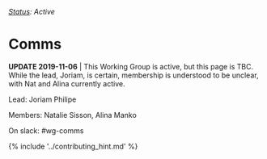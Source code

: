 _[Status](https://docs.google.com/document/d/1RQrZE_9iw0ewIj7UCvC7SBLCziYwfi13vM5FbRDBCx4/edit?usp=sharing): Active_

# Comms

**UPDATE 2019-11-06** | This Working Group is active, but this page is TBC. While the lead, Joriam, is certain, membership is understood to be unclear, with Nat and Alina currently active.

Lead: Joriam Philipe

Members: Natalie Sisson, Alina Manko

On slack: #wg-comms

{% include '../contributing_hint.md' %}
